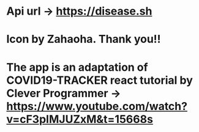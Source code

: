 # Api url -> https://disease.sh
# Icon by Zahaoha. Thank you!!
# The app is an adaptation of COVID19-TRACKER react tutorial by Clever Programmer -> https://www.youtube.com/watch?v=cF3pIMJUZxM&t=15668s